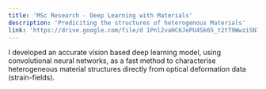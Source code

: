 ```yaml
---
title: 'MSc Research - Deep Learning with Materials'
description: 'Prediciting the structures of heterogenous Materials'
link: 'https://drive.google.com/file/d 1Pnl2vaHC6JoPU4Sk65_t2tT9WwziSN1y/view?usp=sharing'
---
```


I developed an accurate vision based deep learning model, using convolutional neural networks, as a fast method to characterise heterogeneous material structures directly from optical deformation data (strain-fields).